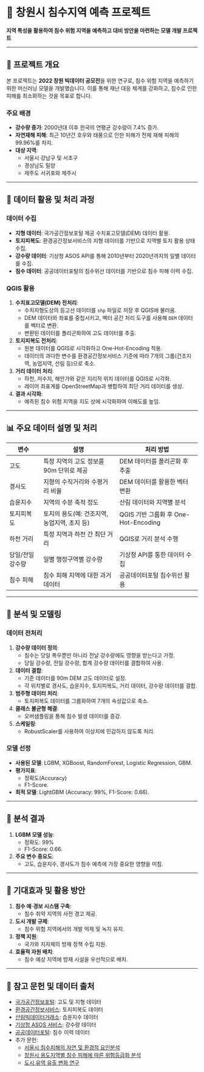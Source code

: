 # 🌊 창원시 침수지역 예측 프로젝트

**지역 특성을 활용하여 침수 위험 지역을 예측하고 대비 방안을 마련하는 모델 개발 프로젝트**

---

## 📖 프로젝트 개요

본 프로젝트는 **2022 창원 빅데이터 공모전**을 위한 연구로, 침수 위험 지역을 예측하기 위한 머신러닝 모델을 개발했습니다. 이를 통해 재난 대응 체계를 강화하고, 침수로 인한 피해를 최소화하는 것을 목표로 합니다.

### 주요 배경
- **강수량 증가**: 2000년대 이후 한국의 연평균 강수량이 7.4% 증가.
- **자연재해 피해**: 최근 10년간 호우와 태풍으로 인한 피해가 전체 재해 피해의 99.96%를 차지.
- **대상 지역**:
  - 서울시 강남구 및 서초구
  - 경상남도 밀양
  - 제주도 서귀포와 제주시

---

## 🔑 데이터 활용 및 처리 과정

### 데이터 수집
- **지형 데이터**: 국가공간정보포털 제공 수치표고모델(DEM) 데이터 활용.
- **토지피복도**: 환경공간정보서비스의 지형 데이터를 기반으로 지역별 토지 활용 상태 수집.
- **강수량 데이터**: 기상청 ASOS API를 통해 2010년부터 2020년까지의 일별 데이터를 수집.
- **침수 데이터**: 공공데이터포털의 침수위선 데이터를 기반으로 침수 피해 이력 수집.

### QGIS 활용
1. **수치표고모델(DEM) 전처리**:
   - 수치지형도상의 등고선 데이터를 `shp` 파일로 저장 후 QGIS에 불러옴.
   - DEM 데이터와 좌표를 중첩시키고, 벡터 공간 처리 도구를 사용해 `DEM` 데이터를 벡터로 변환.
   - 변환된 데이터를 폴리곤화하여 고도 데이터를 추출.
2. **토지피복도 전처리**:
   - 원본 데이터를 QGIS로 시각화하고 One-Hot-Encoding 적용.
   - 데이터의 과다한 변수를 환경공간정보서비스 기준에 따라 7개의 그룹(건조지역, 농업지역, 산림 등)으로 축소.
3. **거리 데이터 처리**:
   - 하천, 저수지, 해안가와 같은 지리적 위치 데이터를 QGIS로 시각화.
   - 레이어 좌표계를 OpenStreetMap과 병합하여 최단 거리 데이터를 생성.
4. **결과 시각화**:
   - 예측된 침수 위험 지역을 지도 상에 시각화하여 이해도를 높임.

---

## 📊 주요 데이터 설명 및 처리

| **변수**         | **설명**                                                               | **처리 방법**                   |
|-------------------|----------------------------------------------------------------------|--------------------------------|
| 고도             | 특정 지역의 고도 정보를 90m 단위로 제공                               | DEM 데이터를 폴리곤화 후 추출   |
| 경사도           | 지형의 수직거리와 수평거리 비율                                       | DEM 데이터를 활용한 벡터 변환   |
| 습윤지수         | 지역의 수분 축적 정도                                                | 산림 데이터와 지역별 분석       |
| 토지피복도       | 토지의 용도(예: 건조지역, 농업지역, 초지 등)                           | QGIS 기반 그룹화 후 One-Hot-Encoding |
| 하천 거리        | 특정 지역과 하천 간 최단 거리                                          | QGIS로 거리 분석 수행           |
| 당일/전일 강수량 | 일별 행정구역별 강수량                                               | 기상청 API를 통한 데이터 수집   |
| 침수 피해        | 침수 피해 지역에 대한 과거 데이터                                     | 공공데이터포털 침수위선 활용     |

---

## 🤖 분석 및 모델링

### 데이터 전처리
1. **강수량 데이터 정의**:
   - 침수는 당일 폭우뿐만 아니라 전날 강수량에도 영향을 받는다고 가정.
   - 당일 강수량, 전일 강수량, 합계 강수량 데이터를 결합하여 사용.
2. **데이터 결합**:
   - 기준 데이터를 90m DEM 고도 데이터로 설정.
   - 각 위치별로 경사도, 습윤지수, 토지피복도, 거리 데이터, 강수량 데이터를 결합.
3. **범주형 데이터 처리**:
   - 토지피복도 데이터를 그룹화하여 7개의 속성값으로 축소.
4. **클래스 불균형 해결**:
   - 오버샘플링을 통해 침수 발생 데이터를 증강.
5. **스케일링**:
   - RobustScaler를 사용하여 이상치에 민감하지 않도록 처리.

### 모델 선정
- **사용된 모델**: LGBM, XGBoost, RandomForest, Logistic Regression, GBM.
- **평가지표**:
  - 정확도(Accuracy)
  - F1-Score.
- **최적 모델**: LightGBM (Accuracy: 99%, F1-Score: 0.66).

---

## 🎨 분석 결과

1. **LGBM 모델 성능**:
   - 정확도: 99%
   - F1-Score: 0.66.
2. **주요 변수 중요도**:
   - 고도, 습윤지수, 경사도가 침수 예측에 가장 중요한 영향을 미침.

---

## 🤔 기대효과 및 활용 방안

1. **침수 예·경보 시스템 구축**:
   - 침수 취약 지역의 사전 경고 제공.
2. **도시 개발 규제**:
   - 침수 위험 지역에서의 개발 억제 및 녹지 유지.
3. **정책 지원**:
   - 국가와 지자체의 방재 정책 수립 지원.
4. **효율적 자원 배치**:
   - 침수 예상 지역에 방재 시설을 우선적으로 배치.

---

## 📝 참고 문헌 및 데이터 출처
- [국가공간정보포털](http://data.nsdi.go.kr): 고도 및 지형 데이터
- [환경공간정보서비스](https://egis.me.go.kr): 토지피복도 데이터
- [산림빅데이터거래소](https://www.bigdata-forest.kr): 습윤지수 데이터
- [기상청 ASOS 서비스](https://data.kma.go.kr): 강수량 데이터
- [공공데이터포털](https://www.data.go.kr): 침수 이력 데이터
- 추가 문헌:
  - [서울시 침수피해의 자연 및 환경적 요인분석](https://www.kci.go.kr)
  - [창원시 용도지역별 침수 피해에 따른 위험등급화 분석](https://www.kais99.org)
  - [도시 유역 유출 변화 연구](https://koreascience.kr)
